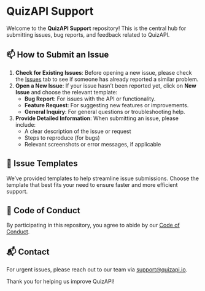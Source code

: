 # QuizAPI Support

Welcome to the **QuizAPI Support** repository! This is the central hub for submitting issues, bug reports, and feedback related to QuizAPI.

## 📫 How to Submit an Issue

1. **Check for Existing Issues**: Before opening a new issue, please check the [Issues](https://github.com/QuizAPI/support/issues) tab to see if someone has already reported a similar problem.
2. **Open a New Issue**: If your issue hasn’t been reported yet, click on **New Issue** and choose the relevant template:
   - **Bug Report**: For issues with the API or functionality.
   - **Feature Request**: For suggesting new features or improvements.
   - **General Inquiry**: For general questions or troubleshooting help.
3. **Provide Detailed Information**: When submitting an issue, please include:
   - A clear description of the issue or request
   - Steps to reproduce (for bugs)
   - Relevant screenshots or error messages, if applicable

## 📝 Issue Templates

We’ve provided templates to help streamline issue submissions. Choose the template that best fits your need to ensure faster and more efficient support.

## 📄 Code of Conduct

By participating in this repository, you agree to abide by our [Code of Conduct](CODE_OF_CONDUCT.md).

## 📬 Contact

For urgent issues, please reach out to our team via [support@quizapi.io](mailto:support@quizapi.io).

Thank you for helping us improve QuizAPI!
